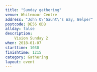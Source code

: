 ```yaml
---
title: "Sunday gathering"
venue: Whitemoor Centre
address: "John O\'Gaunt\'s Way, Belper"
postcode: DE56 0DB
allday: false
description: 
    Vision Sunday 2
when: 2018-01-07
starttime: 1030
finishtime: 1215
category: Gathering
layout: event
---
```

